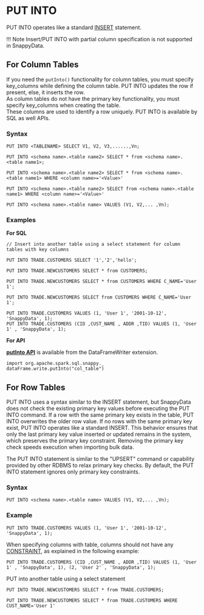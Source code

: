 # PUT INTO

PUT INTO operates like a standard [INSERT](insert.md) statement.

!!! Note
	 Insert/PUT INTO with partial column specification is not supported in SnappyData.

##	For Column Tables

If you need the `putInto()` functionality for column tables, you must specify key_columns while defining the column table.
PUT INTO updates the row if present, else, it inserts the row. </br>
As column tables do not have the primary key functionality, you must specify key_columns when creating the table.</br>
These columns are used to identify a row uniquely. PUT INTO is available by SQL as well APIs.

### Syntax

```
PUT INTO <TABLENAME> SELECT V1, V2, V3,......,Vn;

PUT INTO <schema name>.<table name2> SELECT * from <schema name>.<table name1>;

PUT INTO <schema name>.<table name2> SELECT * from <schema name>.<table name1> WHERE <column name>='<Value>'

PUT INTO <schema name>.<table name2> SELECT from <schema name>.<table name1> WHERE <column name>='<Value>'
```


```
PUT INTO <schema name>.<table name> VALUES (V1, V2,... ,Vn);

```

### Examples
<a id="columnsyntaxputinto"></a>
**For SQL**

```
// Insert into another table using a select statement for column tables with key columns

PUT INTO TRADE.CUSTOMERS SELECT '1','2','hello';

PUT INTO TRADE.NEWCUSTOMERS SELECT * from CUSTOMERS;

PUT INTO TRADE.NEWCUSTOMERS SELECT * from CUSTOMERS WHERE C_NAME='User 1';

PUT INTO TRADE.NEWCUSTOMERS SELECT from CUSTOMERS WHERE C_NAME='User 1';
```

```pre
PUT INTO TRADE.CUSTOMERS VALUES (1, 'User 1', '2001-10-12', 'SnappyData', 1);
PUT INTO TRADE.CUSTOMERS (CID ,CUST_NAME , ADDR ,TID) VALUES (1, 'User 1' , 'SnappyData', 1);

```

**For API**

[**putInto API**](/reference/API_Reference/apireference_guide.md#putintoapi) is available from the DataFrameWriter extension.

```pre
import org.apache.spark.sql.snappy._
dataFrame.write.putInto("col_table")
```

##	For Row Tables

PUT INTO uses a syntax similar to the INSERT statement, but SnappyData does not check the existing primary key values before executing the PUT INTO command. If a row with the same primary key exists in the table, PUT INTO overwrites the older row value. If no rows with the same primary key exist, PUT INTO operates like a standard INSERT. This behavior ensures that only the last primary key value inserted or updated remains in the system, which preserves the primary key constraint. Removing the primary key check speeds execution when importing bulk data.

The PUT INTO statement is similar to the "UPSERT" command or capability provided by other RDBMS to relax primary key checks. By default, the PUT INTO statement ignores only primary key constraints. <!--All other column constraints (unique, check, and foreign key) are honored unless you explicitly set the [skip-constraint-checks](../../reference/configuration_parameters/skip-constraint-checks.md) connection property.-->

### Syntax

```
PUT INTO <schema name>.<table name> VALUES (V1, V2,... ,Vn);
```

### Example

```pre
PUT INTO TRADE.CUSTOMERS VALUES (1, 'User 1', '2001-10-12', 'SnappyData', 1);
```

When specifying columns with table, columns should not have any [CONSTRAINT](create-table.md#constraint), as explained in the following example:

```pre
PUT INTO TRADE.CUSTOMERS (CID ,CUST_NAME , ADDR ,TID) VALUES (1, 'User 1' , 'SnappyData', 1), (2, 'User 2' , 'SnappyData', 1);
```

PUT into another table using a select statement
```pre
PUT INTO TRADE.NEWCUSTOMERS SELECT * from TRADE.CUSTOMERS;

PUT INTO TRADE.NEWCUSTOMERS SELECT * from TRADE.CUSTOMERS WHERE CUST_NAME='User 1'
```